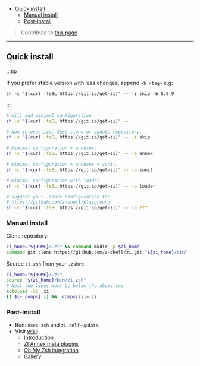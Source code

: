 - [Quick install](#quick-install)
  - [Manual install](#manual-install)
  - [Post-install](#post-install)

> Contribute to [this page](https://github.com/z-shell/docs/blob/main/wiki/zi/01-introduction/Installation.md)

---

## Quick install

:::tip

If you prefer stable version with less changes, append `-b <tag>` e.g:

`sh -c "$(curl -fsSL https://git.io/get-zi)" -- -i skip -b 0.9.9`

:::

```zsh
# Will add minimal configuration
sh -c "$(curl -fsSL https://git.io/get-zi)" --

# Non interactive. Just clone or update repository.
sh -c "$(curl -fsSL https://git.io/get-zi)" -- -i skip

# Minimal configuration + annexes.
sh -c "$(curl -fsSL https://git.io/get-zi)" -- -a annex

# Minimal configuration + annexes + zunit.
sh -c "$(curl -fsSL https://git.io/get-zi)" -- -a zunit

# Minimal configuration with loader
sh -c "$(curl -fsSL https://git.io/get-zi)" -- -a loader

# Suggest your .zshrc configuration to:
# https://github.com/z-shell/playground
sh -c "$(curl -fsSL https://git.io/get-zi)" -- -a ???
```

### Manual install

Clone repository:

```zsh
zi_home="${HOME}/.zi" && command mkdir -p $zi_home
command git clone https://github.com/z-shell/zi.git "${zi_home}/bin"
```

Source `zi.zsh` from your `.zshrc`:

```zsh
zi_home="${HOME}/.zi"
source "${zi_home}/bin/zi.zsh"
# Next two lines must be below the above two
autoload -Uz _zi
(( ${+_comps} )) && _comps[zi]=_zi
```

### Post-install

- Run: `exec zsh` and `zi self-update`.
- Visit [wiki](https://github.com/z-shell/zi/wiki/):
  - [Introduction](https://github.com/z-shell/zi/wiki/Introduction)
  - [ZI Annex meta plugins](https://github.com/z-shell/zi/wiki/z-a-meta-plugins)
  - [Oh My Zsh integration](https://github.com/z-shell/zi/wiki/Oh-My-Zsh-setup)
  - [Gallery](https://github.com/z-shell/zi/wiki/Gallery)
